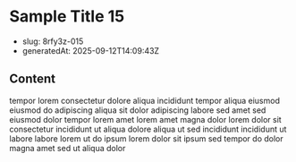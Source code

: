 # Sample Title 15

- slug: 8rfy3z-015
- generatedAt: 2025-09-12T14:09:43Z

## Content
tempor lorem consectetur dolore aliqua incididunt tempor aliqua eiusmod eiusmod do adipiscing aliqua sit dolor adipiscing labore sed amet sed eiusmod dolor tempor lorem amet lorem amet magna dolor lorem dolor sit consectetur incididunt ut aliqua dolore aliqua ut sed incididunt incididunt ut labore labore lorem ut do ipsum lorem dolor sit ipsum sed tempor do dolor magna amet sed ut aliqua dolor

